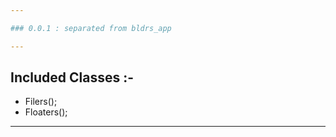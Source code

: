 ```yaml
---

### 0.0.1 : separated from bldrs_app

---
```


## Included Classes :-

* Filers();
* Floaters();

---
